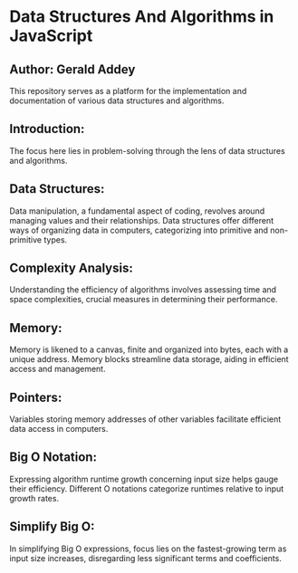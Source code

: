 # Data Structures And Algorithms in JavaScript

## Author: Gerald Addey

This repository serves as a platform for the implementation and documentation of various data structures and algorithms.

## Introduction:
The focus here lies in problem-solving through the lens of data structures and algorithms.

## Data Structures:
Data manipulation, a fundamental aspect of coding, revolves around managing values and their relationships. Data structures offer different ways of organizing data in computers, categorizing into primitive and non-primitive types.

## Complexity Analysis:
Understanding the efficiency of algorithms involves assessing time and space complexities, crucial measures in determining their performance.

## Memory:
Memory is likened to a canvas, finite and organized into bytes, each with a unique address. Memory blocks streamline data storage, aiding in efficient access and management.

## Pointers:
Variables storing memory addresses of other variables facilitate efficient data access in computers.

## Big O Notation:
Expressing algorithm runtime growth concerning input size helps gauge their efficiency. Different O notations categorize runtimes relative to input growth rates.

## Simplify Big O:
In simplifying Big O expressions, focus lies on the fastest-growing term as input size increases, disregarding less significant terms and coefficients.

